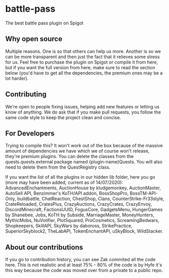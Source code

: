 # battle-pass
The best battle pass plugin on Spigot

## Why open source

Multiple reasons. One is so that others can help us more. Another is so we can be more transparent and then just the fact that it relieves some stress for us. Feel free to purchase the plugin on Spigot or compile it from here, but if you want the full version from here, make sure to read the section below (you'd have to get all the dependencies, the premium ones may be a lot harder).

## Contributing

We're open to people fixing issues, helping add new features or letting us know of anything. We do ask that if you make pull requests, you follow the same code style to keep the project clean and concise.

## For Developers

Trying to compile this? It won't work out of the box because of the massive amount of dependencies we have which we of course won't release, they're premium plugins. You can delete the classes from the quests.quests.external package named {plugin-name}Quests. You will also need to delete them from the QuestRegistry class.

If you want the list of all the plugins in our hidden lib folder, here you go (more may have been added, current as of 14/07/2020): AdvancedEnchantments, AuctionHouse by kludgemonkey, AuctionMaster, AutoSell API, Benzimmer's KoTH/API addon, BossShopPro, BossTM-API-Only, buildbattle, ChatReaction, ChestShop, Clans, CounterStrike-Fr33style, CrateReloaded, CratesPlus, CrazyAuctions, CrazyCrates, CrazyEnvoy, DiscordMinecraft, FactionsUUID, FogusCore, GadgetsMenu, HungerGames by Shanebee, Jobs, KoTH by Subside, MarriageMaster, MoneyHunters, MythicMobs, NuVotifier, PlotSquared, ProCosmetics, ScreamingBedwars, Shopkeepers, SkillAPI, SkyWars by daboross, StrikePractice,  SuperiorSkyblock2, TheLabAPI, TokenEnchantAPI, uSkyBlock, WildStacker.

## About our contributions

If you go to contribution history, you can see Zak commited all the code here. This is not realistic and at least 75% - 80% of the code is by Hyfe it's this way because the code was moved over from a private to a public repo.
